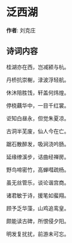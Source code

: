 # 泛西湖

**作者**: 刘克庄

## 诗词内容

桂湖亦在西，岂减颍与杭。

丹桥抗崇榭，渌波浮轻航。

休沐陪胜饯，轩盖何炜煌。

停桡藕华中，一目千红裳。

讵知白昼永，但觉朱夏凉。

古洞半芜废，仙人今在亡。

踞石散醉发，吸涧浇吟肠。

延缘缭溪步，诘曲经禅房。

野鸟啼密竹，高蝉嘒疏杨。

虽无丝管乐，谈论谐宫商。

诸君敏于诗，援笔如蜚翔。

顾予乏华藻，山鸡追鸾皇。

颇能读古碑，所恨侵夕阳。

明发复扰扰，前游未可忘。

